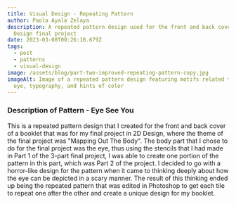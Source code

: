 ```yaml
---
title: Visual Design - Repeating Pattern
author: Paola Ayala Zelaya
description: A repeated pattern design used for the front and back cover for 2D
  Design final project
date: 2023-03-08T00:26:18.679Z
tags:
  - post
  - patterns
  - visual-design
image: /assets/blog/part-two-improved-repeating-pattern-copy.jpg
imageAlt: Image of a repeated pattern design featuring motifs related to the
  eye, typography, and hints of color
---
```

### D﻿escription of Pattern - Eye See You

T﻿his is a repeated pattern design that I created for the front and back cover of a booklet that was for my final project in 2D Design, where the theme of the final project was "Mapping Out The Body". The body part that I chose to do for the final project was the eye, thus using the stencils that I had made in Part 1 of the 3-part final project, I was able to create one portion of the pattern in this part, which was Part 2 of the project. I decided to go with a horror-like design for the pattern when it came to thinking deeply about how the eye can be depicted in a scary manner. The result of this thinking ended up being the repeated pattern that was edited in Photoshop to get each tile to repeat one after the other and create a unique design for my booklet.